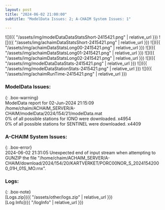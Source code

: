 ```yaml
---
layout: post
title: "2024-06-02 21:00:00"
subtitle: "ModelData Issues: 2; A-CHAIM System Issues: 1"

---
```


![]({{ "/assets/img/modelDataDataStatsShort-2415421.png" | relative_url }})
![]({{ "/assets/img/achaimDataStatsShort-2415421.png" | relative_url }})
![]({{ "/assets/img/achaimDataStatsLong00-2415421.png" | relative_url }})
![]({{ "/assets/img/achaimDataStatsLong01-2415421.png" | relative_url }})
![]({{ "/assets/img/achaimDataStatsLong02-2415421.png" | relative_url }})
![]({{ "/assets/img/modelDataDataStats-2415421.png" | relative_url }})
![]({{ "/assets/img/modelDataStationStats-2415421.png" | relative_url }})
![]({{ "/assets/img/achaimRunTime-2415421.png" | relative_url }})


### ModelData Issues:  
  
{: .box-warning}  
 ModelData report for 02-Jun-2024 21:15:09   
 /home/chaim/ACHAIM_SERVER/A-CHAIM/modelData/2024/154/21/modelData.mat   
 0% of all possible stations for IONO were downloaded. x4954   
 0% of all possible stations for SENTINEL were downloaded. x4409   
  
### A-CHAIM System Issues:  
  
{: .box-error}  
2024-06-02 21:31:05 Unexpected end of input stream when attempting to GUNZIP the file "/home/chaim/ACHAIM_SERVER/A-CHAIM/download/2024/154/20/KARTVERKET/PORC00NOR_S_20241542000_01H_01S_MO.rnx".  

### Logs:  
  
{: .box-note}  
[Logs.zip]({{ "/assets/other/logs.zip" | relative_url }})  
[Log Info]({{ "/logInfo" | relative_url }})  
